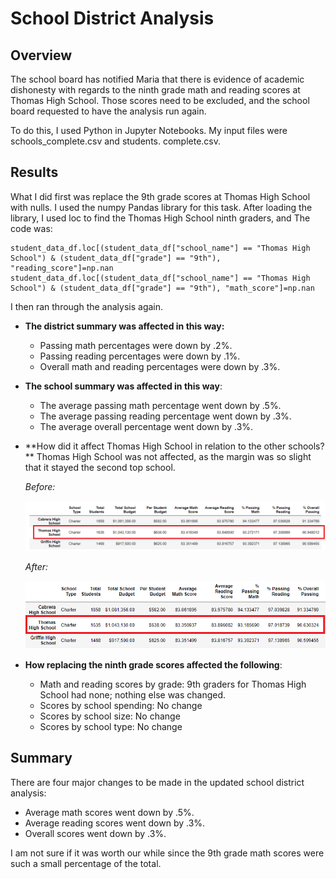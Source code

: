 # School District Analysis

## Overview 
The school board has notified Maria that there is evidence of academic dishonesty with regards to the ninth grade math and reading scores at Thomas High School. Those scores need to be excluded, and the school board requested to have the analysis run again. 

To do this, I used Python in Jupyter Notebooks. My input files were schools_complete.csv and students. complete.csv. 
## Results
What I did first was replace the 9th grade scores at Thomas High School with nulls. I used the numpy Pandas library for this task. After loading the library, I used loc to find the Thomas High School ninth graders, and  The code was:

```
student_data_df.loc[(student_data_df["school_name"] == "Thomas High School") & (student_data_df["grade"] == "9th"), "reading_score"]=np.nan 
student_data_df.loc[(student_data_df["school_name"] == "Thomas High School") & (student_data_df["grade"] == "9th"), "math_score"]=np.nan 
```
I then ran through the analysis again.
-  **The district summary was affected in this way:**
	
	- Passing math percentages were down by .2%.
	- Passing reading percentages were down by .1%.
	- Overall math and reading percentages were down by .3%.
	
-  **The school summary was affected in this way**:
   - The average passing math percentage went down by .5%.
   -  The average passing reading percentage went down by .3%.
   -  The average overall percentage went down by .3%.
   
- **How did it affect Thomas High School in relation to the other schools? **
  Thomas High School was not affected, as the margin was so slight that it stayed the second top school.

  *Before:*
  
  ![](./Resources/before_school_summary.png)  
  
  *After:*
  
  ![](./Resources/aschool_summary.png)  
  
- **How replacing the ninth grade scores affected the following**:

  - Math and reading scores by grade: 9th graders for Thomas High School had none; nothing else was changed.
  - Scores by school spending: No change
  - Scores by school size: No change
  - Scores by school type: No change

## Summary
There are four major changes to be made in the updated school district analysis:
- Average math scores went down by .5%.
- Average reading scores went down by .3%.
- Overall scores went down by .3%.

I am not sure if it was worth our while since the 9th grade math scores were such a small percentage of the total.



